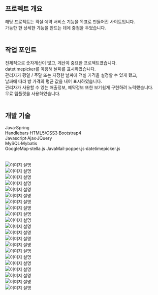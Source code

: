 
## 프로젝트 개요

해당 프로젝트는 객실 예약 서비스 기능을 목표로 만들어진 사이트입니다.
<br/>
가능한 한 상세한 기능을 만드는 데에 중점을 두었습니다.
<br/>
<br/>

## 작업 포인트

전체적으로 숫자계산이 많고, 계산이 중요한 프로젝트였습니다. 
<br/>
datetimepicker를 이용해 날짜를 표시하였습니다.
<br/>
관리자가 평일 / 주말 또는 지정한 날짜에 객실 가격을 설정할 수 있게 했고, 
<br/>
날짜에 따라 방 가격의 평균 값을 내어 표시하였습니다. 
<br/>
관리자가 사용할 수 있는 매출정보, 예약정보 또한 보기쉽게 구현하려 노력했습니다.
<br/>
무료 템플릿을 사용하였습니다.
<br/>
<br/>


## 개발 기술

Java·Spring
<br/>
Handlebars·HTML5/CSS3·Bootstrap4
<br/>
Javascript·Ajax·JQuery
<br/>
MySQL·Mybatis
<br/> 
GoogleMap·stella.js
JavaMail·popper.js·datetimepicker.js
<br/> 
<br/> 
<br/> 
![이미지 설명](img/1.png)
<br/> 
![이미지 설명](img/2.png)
<br/> 
![이미지 설명](img/3.png)
<br/> 
![이미지 설명](img/4.png)
<br/> 
![이미지 설명](img/5.png)
<br/> 
![이미지 설명](img/6.png)
<br/> 
![이미지 설명](img/7.png)
<br/> 
![이미지 설명](img/8.png)
<br/> 
![이미지 설명](img/9.png)
<br/> 
![이미지 설명](img/10.png)
<br/> 
![이미지 설명](img/11.png)
<br/> 
![이미지 설명](img/12.png)
<br/> 
![이미지 설명](img/13.png)
<br/> 
![이미지 설명](img/14.png)
<br/> 
![이미지 설명](img/15.png)
<br/>
![이미지 설명](img/16.png)
<br/> 
![이미지 설명](img/17.png)
<br/> 
![이미지 설명](img/18.png)
<br/> 
![이미지 설명](img/19.png)
<br/> 
![이미지 설명](img/20.png)
<br/> 
![이미지 설명](img/21.png)

